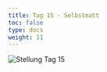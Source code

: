 ```yaml
---
title: Tag 15 - Selbstmatt
toc: false
type: docs
weight: 11
---
```


![Stellung Tag 15](/day15.jpg "8/1p5Q/bP2P3/1p1B2P1/1B6/4kNp1/5pP1/5K2 w - - 0 1")

